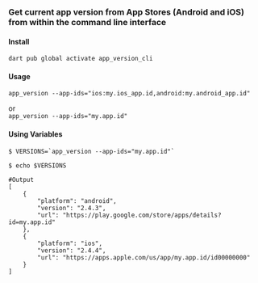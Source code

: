 ### Get current app version from App Stores (Android and iOS) from within the command line interface

#### Install
`dart pub global activate app_version_cli`

#### Usage
`app_version --app-ids="ios:my.ios_app.id,android:my.android_app.id"`

or  
`app_version --app-ids="my.app.id"`

#### Using Variables
```shell
$ VERSIONS=`app_version --app-ids="my.app.id"`

$ echo $VERSIONS 

#Output
[
    {
        "platform": "android",
        "version": "2.4.3",
        "url": "https://play.google.com/store/apps/details?id=my.app.id"
    }, 
    {
        "platform": "ios",
        "version": "2.4.4",
        "url": "https://apps.apple.com/us/app/my.app.id/id00000000"
    }
]
```

